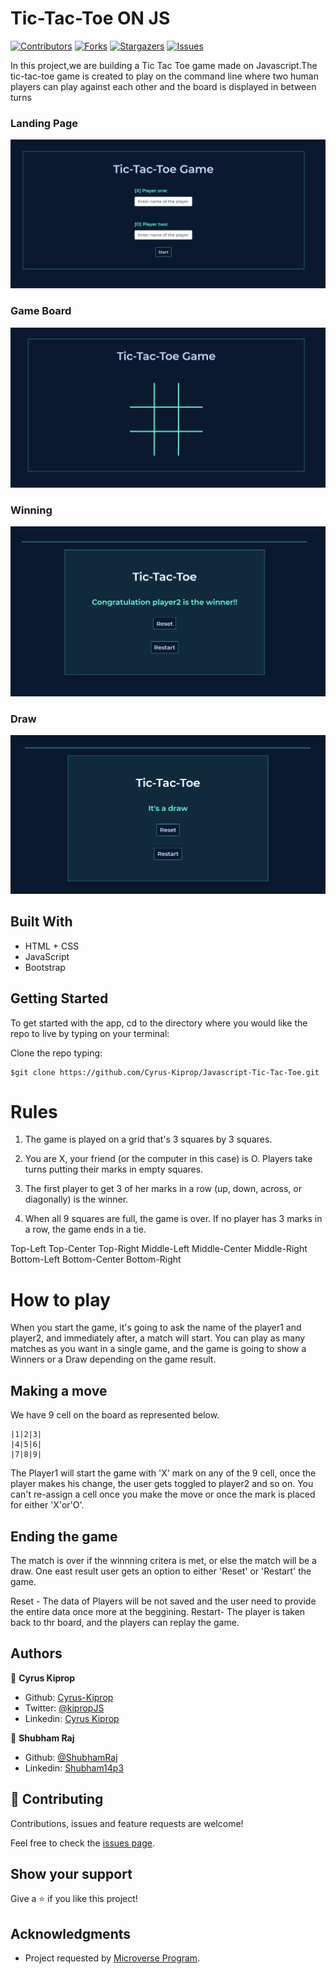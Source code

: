 # Tic-Tac-Toe ON JS

[![Contributors][contributors-shield]][contributors-url]
[![Forks][forks-shield]][forks-url]
[![Stargazers][stars-shield]][stars-url]
[![Issues][issues-shield]][issues-url]

In this project,we are building a Tic Tac Toe game made on Javascript.The tic-tac-toe game is created to play on the command line where two human players can play against each other and the board is displayed in between turns

### Landing Page

![screenshot1](assets/images/landing.PNG)

### Game Board

![screenshot2](assets/images/board.PNG)

### Winning

![screenshot2](assets/images/winner.PNG)

### Draw

![screenshot2](assets/images/draw.PNG)

## Built With

- HTML + CSS
- JavaScript
- Bootstrap

## Getting Started

To get started with the app, cd to the directory where you would like the repo to live by typing on your terminal:

Clone the repo typing:

```
$git clone https://github.com/Cyrus-Kiprop/Javascript-Tic-Tac-Toe.git
```

# Rules

1. The game is played on a grid that's 3 squares by 3 squares.

2. You are X, your friend (or the computer in this case) is O. Players take turns putting their marks in empty squares.

3. The first player to get 3 of her marks in a row (up, down, across, or diagonally) is the winner.

4. When all 9 squares are full, the game is over. If no player has 3 marks in a row, the game ends in a tie.

Top-Left Top-Center Top-Right
Middle-Left Middle-Center Middle-Right
Bottom-Left Bottom-Center Bottom-Right

# How to play

When you start the game, it's going to ask the name of the player1 and player2, and immediately after, a match will start.
You can play as many matches as you want in a single game, and the game is going to show a Winners or a Draw depending on the game result.

## Making a move

We have 9 cell on the board as represented below.

    |1|2|3|
    |4|5|6|
    |7|8|9|

The Player1 will start the game with 'X' mark on any of the 9 cell, once the player makes his change, the user gets toggled to player2 and so on. You can't re-assign a cell once you make the move or once the mark is placed for either 'X'or'O'.

## Ending the game

The match is over if the winnning critera is met, or else the match will be a draw. One east result user gets an option to either 'Reset' or 'Restart' the game.

Reset - The data of Players will be not saved and the user need to provide the entire data once more at the beggining.
Restart- The player is taken back to thr board, and the players can replay the game.

## Authors

👤 **Cyrus Kiprop**

- Github: [Cyrus-Kiprop](https://github.com/Cyrus-Kiprop)
- Twitter: [@kipropJS](https://twitter.com/kipropJS)
- Linkedin: [Cyrus Kiprop](https://www.linkedin.com/in/cyrus-kiprop-ba7320120/)

👤 **Shubham Raj**

- Github: [@ShubhamRaj](https://github.com/shubham14p3)
- Linkedin: [Shubham14p3](https://www.linkedin.com/in/shubham14p3/)

## 🤝 Contributing

Contributions, issues and feature requests are welcome!

Feel free to check the [issues page](https://github.com/Cyrus-Kiprop/Javascript-Tic-Tac-Toe/issues/).

## Show your support

Give a ⭐️ if you like this project!

## Acknowledgments

- Project requested by [Microverse Program](https://www.microverse.org/).

<!-- MARKDOWN LINKS & IMAGES -->

[contributors-shield]: https://img.shields.io/github/contributors/Cyrus-Kiprop/Javascript-Tic-Tac-Toe.svg?style=flat-square
[contributors-url]: https://github.com/Cyrus-Kiprop/Javascript-Tic-Tac-Toe/graphs/contributors
[forks-shield]: https://img.shields.io/github/forks/Cyrus-Kiprop/Javascript-Tic-Tac-Toe.svg?style=flat-square
[forks-url]: https://github.com/Cyrus-Kiprop/Javascript-Tic-Tac-Toe/network/members
[stars-shield]: https://img.shields.io/github/stars/Cyrus-Kiprop/Javascript-Tic-Tac-Toe.svg?style=flat-square
[stars-url]: https://github.com/Cyrus-Kiprop/Javascript-Tic-Tac-Toe/stargazers
[issues-shield]: https://img.shields.io/github/issues/Cyrus-Kiprop/Javascript-Tic-Tac-Toe.svg?style=flat-square
[issues-url]: https://github.com/Cyrus-Kiprop/Javascript-Tic-Tac-Toe/issues
